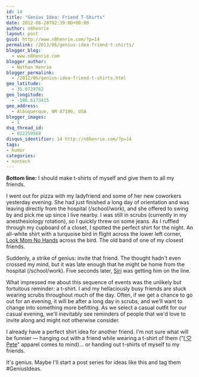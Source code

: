 ```yaml
---
id: 14
title: "Genius Idea: Friend T-Shirts"
date: 2012-06-28T02:39:00+00:00
author: n8henrie
layout: post
guid: http://www.n8henrie.com/?p=14
permalink: /2012/06/genius-idea-friend-t-shirts/
blogger_blog:
  - www.n8henrie.com
blogger_author:
  - Nathan Henrie
blogger_permalink:
  - /2012/06/genius-idea-friend-t-shirts.html
geo_latitude:
  - 35.0729762
geo_longitude:
  - -106.6173415
geo_address:
  - Albuquerque, NM 87106, USA
blogger_images:
  - 1
dsq_thread_id:
  - 822259568
disqus_identifier: 14 http://n8henrie.com/?p=14
tags:
- humor
categories:
- nontech
---
```

**Bottom line:** I should make t-shirts of myself and give them to all my
friends. <!--more-->

I went out for pizza with my ladyfriend and some of her new coworkers yesterday
evening. She had just finished a long day of orientation and was leaving
directly from the hospital (/school/work), and she offered to swing by and pick
me up since I live nearby. I was still in scrubs (currently in my
anesthesiology rotation), so I quickly threw on some jeans. As I ruffled
through my cupboard of a closet, I spotted the perfect shirt for the night. An
all-white shirt with a turquoise bird in flight across the lower left corner,
[Look Mom No
Hands](https://www.youtube.com/watch?v=Nf7PPs4FL_M&feature=youtu.be) across the
bird. The old band of one of my closest friends.

Suddenly, a strike of genius: invite that friend. The thought hadn't even
crossed my mind, but it was late enough that he might be home from the hospital
(/school/work). Five seconds later, [Siri](/2012/01/siri-set-my-alarm/) was
getting him on the line.

What impressed me about this sequence of events was the unlikely but fortuitous
reminder: a t-shirt. I and my hellaciously busy friends are stuck wearing
scrubs throughout much of the day. Often, if we get a chance to go out for an
evening, it will be after a long day in scrubs, and we'll want to change into
something more befitting. As we select a casual outfit for our casual evening,
we'll inevitably see reminders of people that we'd love to invite along and
might not otherwise consider.

I already have a perfect shirt idea for another friend. I'm not sure what will
be funnier — hanging out with a friend while wearing a t-shirt of them ("<a
href="http://www.amazon.com/mn/search/?_encoding=UTF8&keywords=i%20love%20pete&tag=n8henriecom-20&linkCode=ur2&qid=1340850914&camp=1789&creative=390957&rh=kilovepeteiapparel"
target="_blank">I ♡  Pete</a>" apparel comes to mind)... or handing out t-shirts
of myself to my friends.

It's genius. Maybe I'll start a post series for ideas like this and tag them
#GeniusIdeas.
